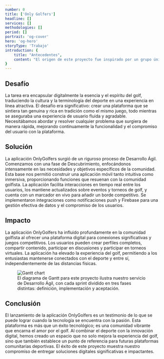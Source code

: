 ```yaml
---
number: 0
title: ['Only Golfers']
headline: []
services: []
methodologies: []
period: []
portrait: 'og-cover'
hero: 'og-hero'
storyType: 'Trabajo'
introduction: {
    title: "Antecedentes",
    content: "El origen de este proyecto fue inspirado por un grupo único de individuos profundamente arraigados en los sectores del deporte, la aeronáutica y la tecnología. Identificaron una brecha en el mundo digital para los entusiastas del golf: un espacio donde pudieran converger, interactuar y compartir su pasión por el golf, especialmente cuando las reuniones físicas no eran factibles. Esta visión llevó al desarrollo de la aplicación OnlyGolfers, un clubhouse virtual diseñado para conectar a golfistas de todo el mundo, permitiéndoles competir, interactuar y celebrar juntos su amor por este deporte."
}
---
```

<div>
    <h2>Desafío</h2>
    <p>La tarea era encapsular digitalmente la esencia y el espíritu del golf, traduciendo la cultura y la terminología del deporte en una experiencia en línea atractiva. El desafío era significativo: crear una plataforma que se sintiera tan genuina y rica en tradición como el mismo juego, todo mientras se aseguraba una experiencia de usuario fluida y agradable. Necesitábamos abordar y resolver cualquier problema que surgiera de manera rápida, mejorando continuamente la funcionalidad y el compromiso del usuario con la plataforma.</p>
</div>

<div >
    <h2>Solución</h2>
    <p>La aplicación OnlyGolfers surgió de un riguroso proceso de Desarrollo Ágil. Comenzamos con una fase de Descubrimiento, enfocándonos intensamente en las necesidades y objetivos específicos de la comunidad. Esta base nos permitió construir una aplicación móvil tanto intuitiva como inmersiva, proporcionando funciones que resuenan con la comunidad golfista. La aplicación facilita interacciones en tiempo real entre los usuarios, los mantiene actualizados sobre eventos y torneos de golf, y cuenta con un marcador en vivo para añadir un borde competitivo. Se implementaron integraciones como notificaciones push y Firebase para una gestión efectiva de datos y el compromiso de los usuarios.</p>

</div>

<div >
    <h2>Impacto</h2>
    <p>La aplicación OnlyGolfers ha influido profundamente en la comunidad golfista al ofrecer una plataforma digital para conexiones significativas y juegos competitivos. Los usuarios pueden crear perfiles completos, compartir contenido, participar en discusiones y participar en torneos virtuales. La aplicación ha elevado la experiencia del golf, permitiendo a los entusiastas mantenerse conectados con el deporte y entre sí, independientemente de las distancias físicas.</p>

</div>

<div class="story_story__mainContent__gantt__TErEp">
    <figure>
        <img src="/work/project-chart-es.svg" alt="Gantt chart" loading="lazy"/>
        <figcaption class="story_story__mainContent__caption__IQRnS">El diagrama de Gantt para este proyecto ilustra nuestro servicio de Desarrollo Ágil, con cada sprint dividido en tres fases distintas: definición, implementación y aceptación.</figcaption>
    </figure>
</div>

<div>
    <h2>Conclusión</h2>
    <p>El lanzamiento de la aplicación OnlyGolfers es un testimonio de lo que se puede lograr cuando la tecnología se encuentra con la pasión. Esta plataforma es más que un éxito tecnológico; es una comunidad vibrante que encarna el amor por el golf. Al combinar el deporte con la innovación digital, hemos creado un espacio que no solo mejora la experiencia del golf, sino que también establece un punto de referencia para futuras plataformas comunitarias deportivas. El éxito de este proyecto muestra nuestro compromiso de entregar soluciones digitales significativas e impactantes.</p>
</div>